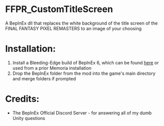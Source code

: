 # FFPR_CustomTitleScreen
A BepInEx dll that replaces the white background of the title screen of the FINAL FANTASY PIXEL REMASTERS to an image of your choosing

# Installation:
1. Install a Bleeding-Edge build of BepInEx 6, which can be found [here](https://builds.bepis.io/projects/bepinex_be) or used from a prior Memoria installation
2. Drop the BepInEx folder from the mod into the game's main directory and merge folders if prompted

# Credits:
* The BepInEx Official Discord Server - for answering all of my dumb Unity questions
